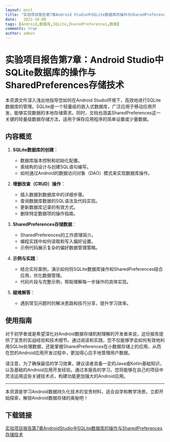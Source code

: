 ```yaml
---
layout: post
title: "实验项目报告第7章Android Studio中SQLite数据库的操作与SharedPreferences存储技术"
date:   2022-10-08
tags: [Android,数据库,SQLite,SharedPreferences,数据]
comments: true
author: admin
---
```

# 实验项目报告第7章：Android Studio中SQLite数据库的操作与SharedPreferences存储技术

本资源文件深入浅出地指导您如何在Android Studio环境下，高效地进行SQLite数据库的管理。SQLite是一个轻量级的嵌入式数据库，广泛应用于移动应用开发，能够实现数据的本地存储需求。同时，文档也涵盖SharedPreferences这一关键的轻量级数据存储方法，适用于保存应用程序的简单设置或少量数据。

## 内容概览

1. **SQLite数据库的创建**：
    - 数据库版本控制和初始化配置。
    - 表结构的设计与创建SQL语句编写。
    - 如何通过Android的数据访问对象（DAO）模式来实现数据库操作。

2. **增删改查（CRUD）操作**：
    - 插入数据到数据库中的详细步骤。
    - 查询数据库数据的SQL语法及代码实现。
    - 更新数据库记录的有效方式。
    - 删除特定数据项的操作指南。

3. **SharedPreferences存储数据**：
    - SharedPreferences的工作原理简介。
    - 编程实践中如何读取和写入偏好设置。
    - 示例代码展示复杂的偏好数据管理策略。

4. **示例与实践**：
    - 结合实际案例，演示如何将SQLite数据库操作和SharedPreferences结合应用，优化数据管理。
    - 代码片段与完整示例，帮助理解每一步操作的具体实现。

5. **疑难解答**：
    - 遇到常见问题时的解决思路和技巧分享，提升学习效率。

## 使用指南

对于初学者或是希望深化对Android数据存储机制理解的开发者来说，这份报告提供了宝贵的实战经验和技术细节。通过阅读和实践，您不仅能够学会如何有效地利用SQLite处理数据，还能掌握SharedPreferences在小数据存储上的应用，从而在您的Android应用开发过程中，更加得心应手地管理用户数据。

请注意，为了确保最佳的学习效果，建议读者具备一定的Java或Kotlin基础知识，以及基础的Android应用开发经验。通过本报告的学习，您将能够在自己的项目中灵活运用这些关键技术点，构建功能更加强大的Android应用。

---

本资源是学习Android数据持久化技术的宝贵材料，适合自学和教学场景。立即开始探索，解锁Android数据存储的奥秘吧！

## 下载链接

[实验项目报告第7章AndroidStudio中SQLite数据库的操作与SharedPreferences存储技术](https://pan.quark.cn/s/728259050ffd)
